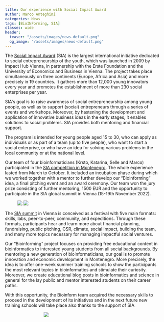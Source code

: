 ```yaml
---
title: Our experience with Social Impact Award
author: Marco Anteghini
categories: News
tags: [BioINForming, SIA]
classes: wide
header:
  teaser: "/assets/images/news-default.png"
  og_image: "/assets/images/news-default.png"
---
```


The [Social Impact Award](https://socialimpactaward.net/) (SIA) is the largest international initiative dedicated to social entrepreneurship of the youth, which was launched in 2009 by Impact Hub Vienna, in partnership with the Erste Foundation and the University of Economics and Business in Vienna. The project takes place simultaneously on three continents (Europe, Africa and Asia) and more precisely in 19 countries. It gathers more than 12,000 young innovators every year and promotes the establishment of more than 230 social enterprises per year.

SIA's goal is to raise awareness of social entrepreneurship among young people, as well as to support (social) entrepreneurs through a series of events and workshops. Moreover, by hastening the development and application of innovative business ideas in the early stages, it enables solutions to social problems. SIA provides both mentoring and financial support.

The program is intended for young people aged 15 to 30, who can apply as individuals or as part of a team (up to five people), who want to start a social enterprise, or who have an idea for solving various problems in the local community or at the national level.

Our team of four bioinformaticians (Krsto, Katarina, Selle and Marco) participated in the [SIA competition in Montenegro](https://montenegro.socialimpactaward.net/). The whole experience lasted from March to October. It included an incubation phase during which we worked together with a mentor to further develop our “Bioinforming” idea, a final pitching event and an award ceremony. Our team won the jury prize consisting of further mentoring, 1500 EUR and the opportunity to participate in the SIA global summit in Vienna (15-19th November 2022).

<figure class="half">
  <a href="https://drive.google.com/uc?export=view&id=1C55jSD4ugfhKrlQexYxah2loaPfjRNE2"><img src="https://drive.google.com/uc?export=view&id=1C55jSD4ugfhKrlQexYxah2loaPfjRNE2"></a>
  <a href="https://drive.google.com/uc?export=view&id=1xGH27eaE-r9x9NMnXQySLFBZD-jFnudX"><img src="https://drive.google.com/uc?export=view&id=1xGH27eaE-r9x9NMnXQySLFBZD-jFnudX"></a>
</figure>

The [SIA summit](https://summit.socialimpactaward.net/) in Vienna is conceived as a festival with five main formats: skills, labs, peer-to-peer, community, and expeditions. Through these formats, participants hear and learn more about financial planning, fundraising, public pitching, CSR, climate, social impact, building the team, and many more topics necessary for managing impactful social ventures.

Our “Bioinforming” project focuses on providing free educational content in bioinformatics to interested young students from all social backgrounds. By mentoring a new generation of bioinformaticians, our goal is to promote innovation and economic development in Montenegro. More precisely, the idea is to offer one-week summer training schools to show the participants the most relevant topics in bioinformatics and stimulate their curiosity. Moreover, we create educational blog posts in bioinformatics and science in general for the lay public and mentor interested students on their career paths.

With this opportunity, the Bioinform team acquired the necessary skills to proceed in the development of its initiatives and in the next future new training schools will take place also thanks to the support of SIA.

<figure style="display: block; margin: auto; width: 50%;">
  <a href="https://drive.google.com/uc?export=view&id=1UzYNYmIJFfk-5Be8QCQBUASQ5ASknO4K"><img src="https://drive.google.com/uc?export=view&id=1UzYNYmIJFfk-5Be8QCQBUASQ5ASknO4K"></a>
</figure>
